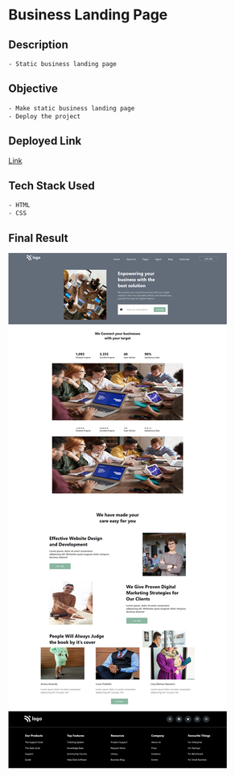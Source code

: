 # Business Landing Page

## Description

    - Static business landing page

## Objective

    - Make static business landing page
    - Deploy the project

## Deployed Link

[Link](https://shwetank-businesslandingpage.netlify.app/)

## Tech Stack Used

    - HTML
    - CSS

## Final Result

![Image](/assets/result.png)